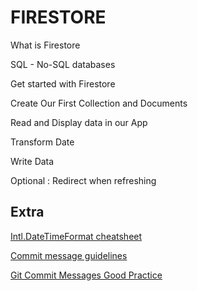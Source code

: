 <!-- ---------TODAY'S MENU------------------ -->

# FIRESTORE

What is Firestore

SQL - No-SQL databases

Get started with Firestore

Create Our First Collection and Documents

Read and Display data in our App

Transform Date

Write Data

Optional : Redirect when refreshing

## Extra

[Intl.DateTimeFormat cheatsheet](https://devhints.io/wip/intl-datetime)  

[Commit message guidelines](<https://gist.github.com/robertpainsi/b632364184e70900af4ab688decf6f53>)  

[Git Commit Messages Good Practice](https://wiki.openstack.org/wiki/GitCommitMessages#Information_in_commit_messages)
